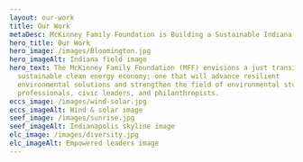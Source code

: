 ```yaml
---
layout: our-work
title: Our Work
metaDesc: McKinney Family Foundation is Building a Sustainable Indiana
hero_title: Our Work
hero_image: /images/Bloomington.jpg
hero_imageAlt: Indiana field image
hero_text: The McKinney Family Foundation (MFF) envisions a just transition to a
  sustainable clean energy economy; one that will advance resilient
  environmental solutions and strengthen the field of environmental students,
  professionals, civic leaders, and philanthropists.
eccs_image: /images/wind-solar.jpg
eccs_imageAlt: Wind & solar image
seef_image: /images/sunrise.jpg
seef_imageAlt: Indianapolis skyline image
elc_image: /images/diversity.jpg
elc_imageAlt: Empowered leaders image
---
```

